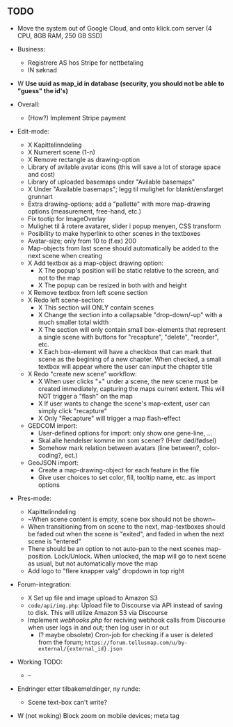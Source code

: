## TODO

- Move the system out of Google Cloud, and onto klick.com server (4 CPU, 8GB RAM, 250 GB SSD)


- Business:
	* Registrere AS hos Stripe for nettbetaling
	* IN søknad

- W **Use uuid as map_id in database (security, you should not be able to "guess" the id's)**


- Overall:
	* (How?) Implement Stripe payment
- Edit-mode:
	* X Kapittelinndeling
	* X Numerert scene (1-n)
	* X Remove rectangle as drawing-option
	* Library of avilable avatar icons (this will save a lot of storage space and cost)
	* Library of uploaded basemaps under "Avilable basemaps"
	* X Under "Available basemaps"; legg til mulighet for blankt/ensfarget grunnart
	* Extra drawing-options; add a "pallette" with more map-drawing options (measurement, free-hand, etc.)
	* Fix tootip for ImageOverlay
	* Mulighet til å rotere avatarer, slider i popup menyen, CSS transform
	* Posibility to make hyperlink to other scenes in the textboxes
	* Avatar-size; only from 10 to (f.ex) 200
	* Map-objects from last scene should automatically be added to the next scene when creating
	* X Add textbox as a map-object drawing option:
		- X The popup's position will be static relative to the screen, and not to the map
		- X The popup can be resized in both with and height
	* X Remove textbox from left scene section
	* X Redo left scene-section:
		- X This section will ONLY contain scenes
		- X Change the section into a collapsable "drop-down/-up" with a much smaller total width
		- X The section will only contain small box-elements that represent a single scene with buttons for "recapture", "delete", "reorder", etc.
		- X Each box-element will have a checkbox that can mark that scene as the begining of a new chapter. When checked, a small textbox will appear where the user can input the chapter title
	* X Redo "create new scene" workflow:
		- X When user clicks "+" under a scene, the new scene must be created immediately, capturing the maps current extent. This will NOT trigger a "flash" on the map
		- X If user wants to change the scene's map-extent, user can simply click "recapture"
		- X Only "Recapture" will trigger a map flash-effect
	* GEDCOM import:
		- User-defined options for import: only show one gene-line, ...
		- Skal alle hendelser komme inn som scener? (Hver død/fødsel)
		- Somehow mark relation between avatars (line between?, color-coding?, ect.)
	* GeoJSON import:
		- Create a map-drawing-object for each feature in the file
		- Give user choices to set color, fill, tooltip name, etc. as import options
- Pres-mode:
	* Kapittelinndeling
	* ~When scene content is empty, scene box should not be shown~
	* When transitioning from on scene to the next, map-textboxes should be faded out when the scene is "exited", and faded in when the next scene is "entered"
	* There should be an option to not auto-pan to the next scenes map-position. Lock/Unlock. When unlocked, the map will go to next scene as usual, but not automatically move the map
	* Add logo to "flere knapper valg" dropdown in top right
- Forum-integration:
	* X Set up file and image upload to Amazon S3
	* `code/api/img.php`: Upload file to Discourse via API instead of saving to disk. This will utilize Amazon S3 via Discourse
	* Implement *webhooks.php* for reciving webhook calls from Discourse when user logs in and out; then log user in or out
		- (? maybe obsolete) Cron-job for checking if a user is deleted from the forum; `https://forum.tellusmap.com/u/by-external/{external_id}.json`


- Working TODO:
	* –

- Endringer etter tilbakemeldinger, ny runde:
	* Scene text-box can't write?






- W (not woking) Block zoom on mobile devices; meta tag
